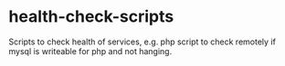 # health-check-scripts
Scripts to check health of services, e.g. php script to check remotely if mysql is writeable for php and not hanging.
